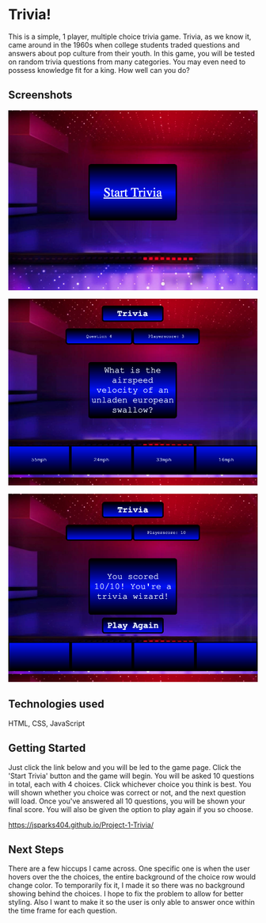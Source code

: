 # Trivia!

 This is a simple, 1 player, multiple choice trivia game. Trivia, as we know it, came around in the 1960s when college students traded questions and answers about pop culture from their youth. In this game, you will be tested on random trivia questions from many categories. You may even need to possess knowledge fit for a king. How well can you do?

 ## Screenshots

![screenshot1](https://raw.githubusercontent.com/jsparks404/Project-1-Trivia/main/pics/screenshot1.png)
   
![screenshot2](https://raw.githubusercontent.com/jsparks404/Project-1-Trivia/main/pics/Screen%20Shot%202022-08-11%20at%209.52.03%20AM.png)
   
![screenshot3](https://raw.githubusercontent.com/jsparks404/Project-1-Trivia/main/pics/screenshot3.png)

 ## Technologies used

  HTML, CSS, JavaScript

  ## Getting Started

 Just click the link below and you will be led to the game page. Click the 'Start Trivia' button and the game will begin. You will be asked 10 questions in total, each with 4 choices. Click whichever choice you think is best. You will shown whether you choice was correct or not, and the next question will load. Once you've answered all 10 questions, you will be shown your final score. You will also be given the option to play again if you so choose.

  https://jsparks404.github.io/Project-1-Trivia/

  ## Next Steps

  There are a few hiccups I came across. One specific one is when the user hovers over the the choices, the entire background of the choice row would change color. To temporarily fix it, I made it so there was no background showing behind the choices. I hope to fix the problem to allow for better styling. Also I want to make it so the user is only able to answer once within the time frame for each question. 



